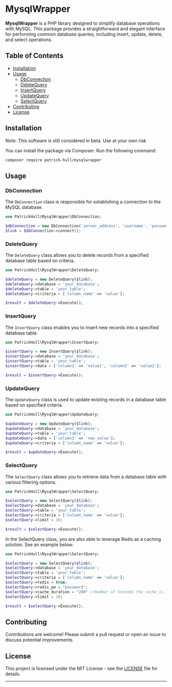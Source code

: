 # MysqlWrapper

**MysqlWrapper** is a PHP library designed to simplify database operations with MySQL. This package provides a straightforward and elegant interface for performing common database queries, including insert, update, delete, and select operations.

## Table of Contents

- [Installation](#installation)
- [Usage](#usage)
    - [DbConnection](#dbconnection)
    - [DeleteQuery](#deletequery)
    - [InsertQuery](#insertquery)
    - [UpdateQuery](#updatequery)
    - [SelectQuery](#selectquery)
- [Contributing](#contributing)
- [License](#license)

## Installation

Note: This software is still considered in beta. Use at your own risk 

You can install the package via Composer. Run the following command:

```bash
composer require patrick-hull/mysqlwrapper
```

## Usage

### DbConnection

The `DbConnection` class is responsible for establishing a connection to the MySQL database.

```php
use PatrickHull\MysqlWrapper\DbConnection;

$dbConnection = new DbConnection('server_address', 'username', 'password');
$link = $dbConnection->connect();
```

### DeleteQuery

The `DeleteQuery` class allows you to delete records from a specified database table based on criteria.

```php
use PatrickHull\MysqlWrapper\DeleteQuery;

$deleteQuery = new DeleteQuery($link);
$deleteQuery->database = 'your_database';
$deleteQuery->table = 'your_table';
$deleteQuery->criteria = ['column_name' => 'value'];

$result = $deleteQuery->Execute();
```

### InsertQuery

The `InsertQuery` class enables you to insert new records into a specified database table.

```php
use PatrickHull\MysqlWrapper\InsertQuery;

$insertQuery = new InsertQuery($link);
$insertQuery->database = 'your_database';
$insertQuery->table = 'your_table';
$insertQuery->data = ['column1' => 'value1', 'column2' => 'value2'];

$result = $insertQuery->Execute();
```

### UpdateQuery

The `UpdateQuery` class is used to update existing records in a database table based on specified criteria.

```php
use PatrickHull\MysqlWrapper\UpdateQuery;

$updateQuery = new UpdateQuery($link);
$updateQuery->database = 'your_database';
$updateQuery->table = 'your_table';
$updateQuery->data = ['column1' => 'new_value'];
$updateQuery->criteria = ['column_name' => 'value'];

$result = $updateQuery->Execute();
```

### SelectQuery

The `SelectQuery` class allows you to retrieve data from a database table with various filtering options.

```php
use PatrickHull\MysqlWrapper\SelectQuery;

$selectQuery = new SelectQuery($link);
$selectQuery->database = 'your_database';
$selectQuery->table = 'your_table';
$selectQuery->criteria = ['column_name' => 'value'];
$selectQuery->limit = 10;

$result = $selectQuery->Execute();
```
In the SelectQuery class, you are also able to leverage Redis as a caching solution. See an example below:

```php
use PatrickHull\MysqlWrapper\SelectQuery;

$selectQuery = new SelectQuery($link);
$selectQuery->database = 'your_database';
$selectQuery->table = 'your_table';
$selectQuery->criteria = ['column_name' => 'value'];
$selectQuery->redis = true;
$selectQuery->redis_pw = "password";
$selectQuery->cache_duration = "200" //Number of Seconds the cache is live
$selectQuery->limit = 10;

$result = $selectQuery->Execute();
```



## Contributing

Contributions are welcome! Please submit a pull request or open an issue to discuss potential improvements.

## License

This project is licensed under the MIT License - see the [LICENSE](LICENSE) file for details.

---